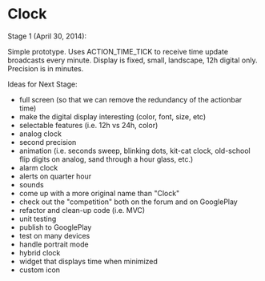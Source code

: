 Clock
=====
Stage 1 (April 30, 2014):

Simple prototype. Uses ACTION_TIME_TICK to receive time update broadcasts every minute.
Display is fixed, small, landscape, 12h digital only. Precision is in minutes.

Ideas for Next Stage:

- full screen (so that we can remove the redundancy of the actionbar time)
- make the digital display interesting (color, font, size, etc)
- selectable features (i.e. 12h vs 24h, color)
- analog clock
- second precision
- animation (i.e. seconds sweep, blinking dots, kit-cat clock, old-school flip digits on analog,
sand through a hour glass, etc.)
- alarm clock
- alerts on quarter hour
- sounds
- come up with a more original name than "Clock"
- check out the "competition" both on the forum and on GooglePlay
- refactor and clean-up code (i.e. MVC)
- unit testing
- publish to GooglePlay
- test on many devices
- handle portrait mode
- hybrid clock
- widget that displays time when minimized
- custom icon